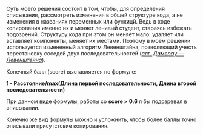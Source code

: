 Суть моего решения состоит в том, чтобы, для определения списывания,
рассмотреть изменения в общей структуре кода, а не изменения в названиях переменных или функицй.
Ведь в ходе копирования именно их и меняет ленивый студент, стараясь избежать подозрений.
Структуру кода при этом он меняет мало: удаляет или вставляет компоненты, меняет их местами.
Поэтому в моем решении используется измененный алгоритм Левенштайна, позволяющий учесть перестановку
cоседей двух последовательностей ([*алг. Дамерау — Левенштейна*](https://ru.wikipedia.org/wiki/%D0%A0%D0%B0%D1%81%D1%81%D1%82%D0%BE%D1%8F%D0%BD%D0%B8%D0%B5_%D0%94%D0%B0%D0%BC%D0%B5%D1%80%D0%B0%D1%83_%E2%80%94_%D0%9B%D0%B5%D0%B2%D0%B5%D0%BD%D1%88%D1%82%D0%B5%D0%B9%D0%BD%D0%B0)).

Конечный балл (score) выставляется по формуле:

**1 - Расстояние/max(Длина первой последовательности, Длина второй последовательности)**

При данном виде формулы, работы со **score > 0.6** я бы подозревал в списывании.

Конечно же вид формулы можно и усложнить, чтобы более баллы точно описывали присутстсвие копирования.


